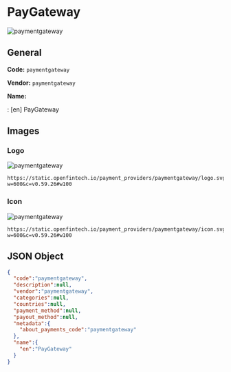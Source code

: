 
# PayGateway 
![paymentgateway](https://static.openfintech.io/payment_providers/paymentgateway/logo.svg?w=600&c=v0.59.26#w100)  

## General 
 
**Code:** `paymentgateway`  
 
**Vendor:** `paymentgateway`  
 
**Name:**  
 
:	[en] PayGateway  

## Images 

### Logo 
 
![paymentgateway](https://static.openfintech.io/payment_providers/paymentgateway/logo.svg?w=600&c=v0.59.26#w100)  

```
https://static.openfintech.io/payment_providers/paymentgateway/logo.svg?w=600&c=v0.59.26#w100
```  

### Icon 
 
![paymentgateway](https://static.openfintech.io/payment_providers/paymentgateway/icon.svg?w=600&c=v0.59.26#w100)  

```
https://static.openfintech.io/payment_providers/paymentgateway/icon.svg?w=600&c=v0.59.26#w100
```  

## JSON Object 

```json
{
  "code":"paymentgateway",
  "description":null,
  "vendor":"paymentgateway",
  "categories":null,
  "countries":null,
  "payment_method":null,
  "payout_method":null,
  "metadata":{
    "about_payments_code":"paymentgateway"
  },
  "name":{
    "en":"PayGateway"
  }
}
```  
